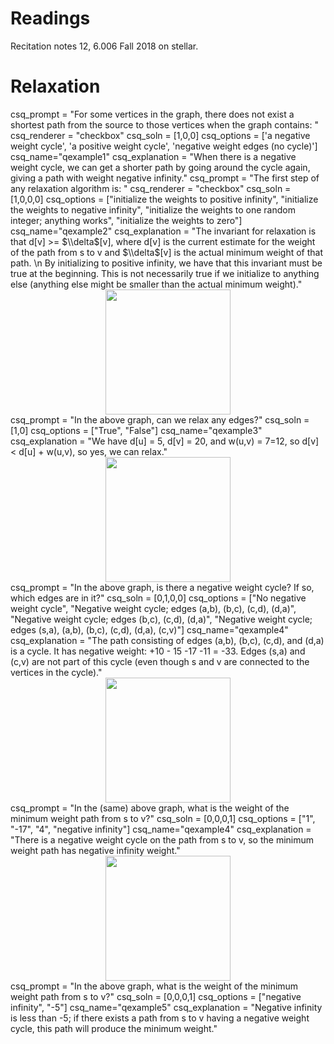 # Readings
Recitation notes 12, 6.006 Fall 2018 on stellar.


# Relaxation


<question multiplechoice>
csq_prompt = "For some vertices in the graph, there does not exist a shortest path from the source to those vertices when the graph contains: "
csq_renderer = "checkbox"
csq_soln = [1,0,0]
csq_options =  ['a negative weight cycle',
'a positive weight cycle',
'negative weight edges (no cycle)']
csq_name="qexample1"
csq_explanation = "When there is a negative weight cycle, we can get a shorter path by going around the cycle again, giving a path with weight negative infinity."
</question>

<question multiplechoice>
csq_prompt = "The first step of any relaxation algorithm is: "
csq_renderer = "checkbox"
csq_soln = [1,0,0,0]
csq_options =  ["initialize the weights to positive infinity",
"initialize the weights to negative infinity",
"initialize the weights to one random integer; anything works",
"initialize the weights to zero"]
csq_name="qexample2"
csq_explanation = "The invariant for relaxation is that d[v] >= $\\delta$[v], where d[v] is the current estimate for the weight of the path from s to v and $\\delta$[v] is the actual minimum weight of that path. \n
By initializing to positive infinity, we have that this invariant must be true at the beginning. This is not necessarily true if we initialize to anything else (anything else might be smaller than the actual minimum weight)."
</question>

<center>
<img src="/_static/IAP19/relax1.png" height="200"  />
</center>

<question multiplechoice>
csq_prompt = "In the above graph, can we relax any edges?"
csq_soln = [1,0]
csq_options =  ["True", "False"]
csq_name="qexample3"
csq_explanation = "We have d[u] = 5, d[v] = 20, and w(u,v) = 7=12, so d[v] < d[u] + w(u,v), so yes, we can relax."
</question>

<center>
<img src="/_static/IAP19/relax2.png" height="200"  />
</center>

<question multiplechoice>
csq_prompt = "In the above graph, is there a negative weight cycle? If so, which edges are in it?"
csq_soln = [0,1,0,0]
csq_options =  ["No negative weight cycle",
  "Negative weight cycle; edges (a,b), (b,c), (c,d), (d,a)",
  "Negative weight cycle; edges (b,c), (c,d), (d,a)",
  "Negative weight cycle; edges (s,a), (a,b), (b,c), (c,d), (d,a), (c,v)"]
csq_name="qexample4"
csq_explanation = "The path consisting of edges (a,b), (b,c), (c,d), and (d,a) is a cycle. It has negative weight: +10 - 15 -17 -11 = -33. Edges (s,a) and (c,v) are not part of this cycle (even though s and v are connected to the vertices in the cycle)."
</question>

<center>
<img src="/_static/IAP19/relax2.png" height="200"  />
</center>

<question multiplechoice>
csq_prompt = "In the (same) above graph, what is the weight of the minimum weight path from s to v?"
csq_soln = [0,0,0,1]
csq_options =  ["1", "-17", "4", "negative infinity"]
csq_name="qexample4"
csq_explanation = "There is a negative weight cycle on the path from s to v, so the minimum weight path has negative infinity weight."
</question>

<center>
<img src="/_static/IAP19/relax4.png" height="200"  />
</center>

<question multiplechoice>
csq_prompt = "In the above graph, what is the weight of the minimum weight path from s to v?"
csq_soln = [0,0,0,1]
csq_options =  ["negative infinity", "-5"]
csq_name="qexample5"
csq_explanation = "Negative infinity is less than -5; if there exists a path from s to v having a negative weight cycle, this path will produce the minimum weight."
</question>
